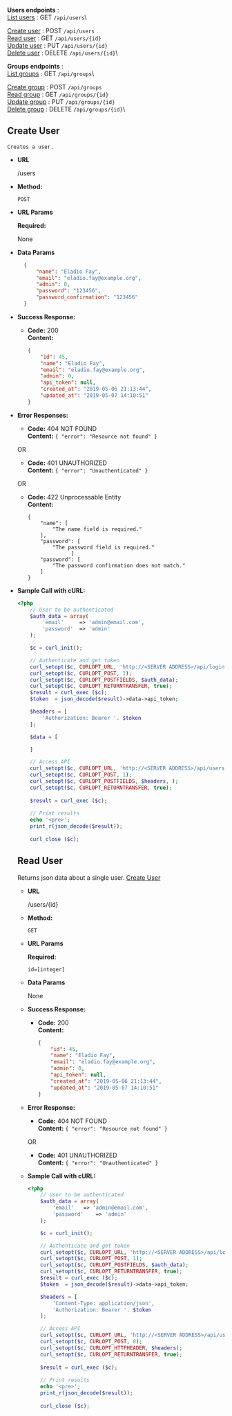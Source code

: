 **Users endpoints** :\
[List users](#list-users) : GET `/api/users`\

[Create user](create_user.md)  : POST `/api/users`\
[Read user](#read-user)  : GET `/api/users/{id}`\
[Update user](#update-user)  : PUT `/api/users/{id}`\
[Delete user](#create-user)  : DELETE `/api/users/{id}`\


**Groups endpoints** :\
[List groups](#list-groups) : GET `/api/groups`\

[Create group](#create-group)  : POST `/api/groups`\
[Read group](#read-group)  : GET `/api/groups/{id}`\
[Update group](#update-group)  : PUT `/api/groups/{id}`\
[Delete group](#create-group)  : DELETE `/api/groups/{id}`\
  
  
  **Create User** 
  ----
    Creates a user.
  
  * **URL**
  
    /users
  
  * **Method:**
  
    `POST`
    
  *  **URL Params**
  
     **Required:**
   
     None  
  
  * **Data Params**
  
    ```json
      { 
          "name": "Eladio Fay",
          "email": "eladio.fay@example.org",
          "admin": 0,
          "password": "123456",
          "password_confirmation": "123456"
      }
      ```
  
  * **Success Response:**
  
    * **Code:** 200 <br />
      **Content:** 
      ```json
      { 
          "id": 45,
          "name": "Eladio Fay",
          "email": "eladio.fay@example.org",
          "admin": 0,
          "api_token": null,
          "created_at": "2019-05-06 21:13:44",
          "updated_at": "2019-05-07 14:10:51"
      }
      ```
   
  * **Error Responses:**
  
    * **Code:** 404 NOT FOUND <br />
      **Content:** `{ "error": "Resource not found" }`
  
    OR
  
    * **Code:** 401 UNAUTHORIZED <br />
      **Content:** `{ "error": "Unauthenticated" }`
      
    OR
      
    * **Code:** 422 Unprocessable Entity <br />
      **Content:** 
      ```
      {
          "name": [
              "The name field is required."
          ],
          "password": [
              "The password field is required."
                    ]
          "password": [
              "The password confirmation does not match."
          ]
      }
      ```
  

 
  * **Sample Call with cURL:**
  
    ```php
    <?php
        // User to be authenticated
        $auth_data = array(
            'email' 	=> 'admin@email.com',
            'password' 	=> 'admin'
        );
    
        $c = curl_init();
    
        // Authenticate and get token
        curl_setopt($c, CURLOPT_URL, 'http://<SERVER ADDRESS>/api/login');
        curl_setopt($c, CURLOPT_POST, 1);
        curl_setopt($c, CURLOPT_POSTFIELDS, $auth_data);
        curl_setopt($c, CURLOPT_RETURNTRANSFER, true);
        $result = curl_exec ($c);
        $token  = json_decode($result)->data->api_token;
    
        $headers = [
            'Authorization: Bearer '. $token
        ];
    
        $data = [
    
        ]
    
        // Access API
        curl_setopt($c, CURLOPT_URL, 'http://<SERVER ADDRESS>/api/users/5');
        curl_setopt($c, CURLOPT_POST, 1);
        curl_setopt($c, CURLOPT_POSTFIELDS, $headers, );
        curl_setopt($c, CURLOPT_RETURNTRANSFER, true);
            
        $result = curl_exec ($c);
        
        // Print results
        echo '<pre>';
        print_r(json_decode($result));
      
        curl_close ($c);
    ```
    
    **Read User**
    ----
      Returns json data about a single user.
    [Create User](#create-user)
    * **URL**
    
      /users/{id}
    
    * **Method:**
    
      `GET`
      
    *  **URL Params**
    
       **Required:**
     
       `id=[integer]`
    
    * **Data Params**
    
      None
    
    * **Success Response:**
    
      * **Code:** 200 <br />
        **Content:** 
        ```json
        { 
            "id": 45,
            "name": "Eladio Fay",
            "email": "eladio.fay@example.org",
            "admin": 0,
            "api_token": null,
            "created_at": "2019-05-06 21:13:44",
            "updated_at": "2019-05-07 14:10:51"
        }
        ```
     
    * **Error Response:**
    
      * **Code:** 404 NOT FOUND <br />
        **Content:** `{ "error": "Resource not found" }`
    
      OR
    
      * **Code:** 401 UNAUTHORIZED <br />
        **Content:** `{ "error": "Unauthenticated" }`
    
    * **Sample Call with cURL:**
    
      ```php
      <?php
          // User to be authenticated
          $auth_data = array(
              'email' 	=> 'admin@email.com',
              'password' 	=> 'admin'
          );
      
          $c = curl_init();
      
          // Authenticate and get token
          curl_setopt($c, CURLOPT_URL, 'http://<SERVER ADDRESS>/api/login');
          curl_setopt($c, CURLOPT_POST, 1);
          curl_setopt($c, CURLOPT_POSTFIELDS, $auth_data);
          curl_setopt($c, CURLOPT_RETURNTRANSFER, true);
          $result = curl_exec ($c);
          $token  = json_decode($result)->data->api_token;
      
          $headers = [
              'Content-Type: application/json',
              'Authorization: Bearer '. $token
          ];
      
          // Access API
          curl_setopt($c, CURLOPT_URL, 'http://<SERVER ADDRESS>/api/users/5');
          curl_setopt($c, CURLOPT_POST, 0);
          curl_setopt($c, CURLOPT_HTTPHEADER, $headers);
          curl_setopt($c, CURLOPT_RETURNTRANSFER, true);
              
          $result = curl_exec ($c);
          
          // Print results
          echo '<pre>';
          print_r(json_decode($result));
        
          curl_close ($c);
      ```
      